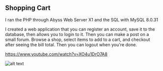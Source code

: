 ## Shopping Cart

I ran the PHP through Abyss Web Server X1 and the SQL with MySQL 8.0.31

I created a web application that you can register an account, save it to the database, then allows you to login to it.
Then you can make a post on a small forum. Browse a shop, select items to add to a cart, and checkout after
seeing the bill total. Then you can logout when you're done.

https://www.youtube.com/watch?v=XO4u1DrO7A8

![alt text](https://i.ibb.co/y4jhcFs/shopping-cart.png)
